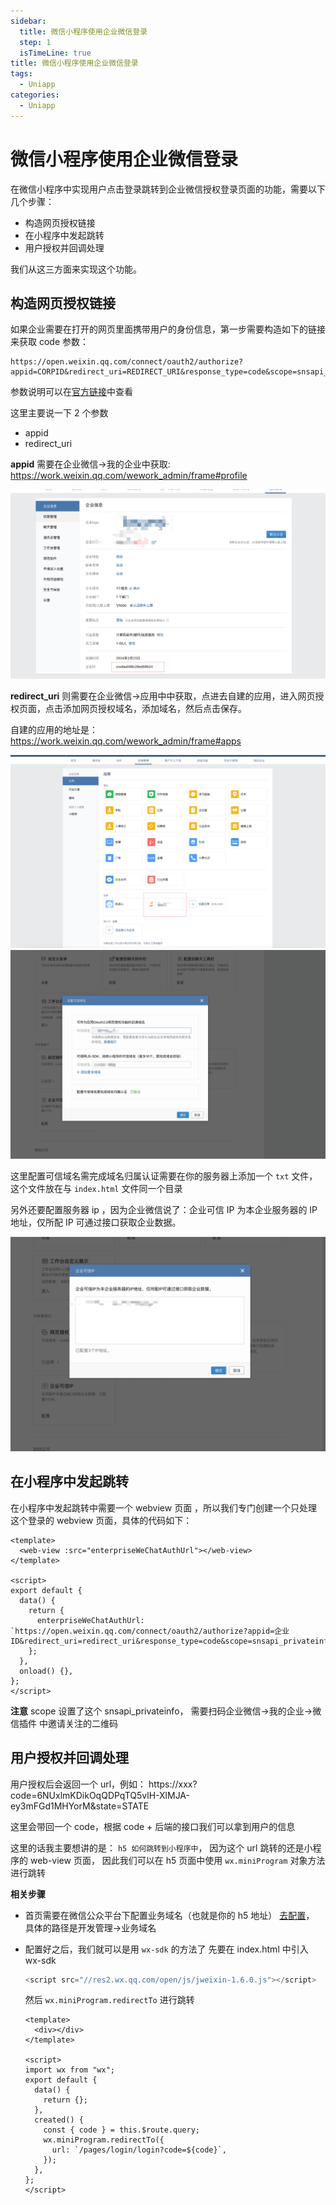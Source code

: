 ```yaml
---
sidebar:
  title: 微信小程序使用企业微信登录
  step: 1
  isTimeLine: true
title: 微信小程序使用企业微信登录
tags:
  - Uniapp
categories:
  - Uniapp
---
```


# 微信小程序使用企业微信登录

在微信小程序中实现用户点击登录跳转到企业微信授权登录页面的功能，需要以下几个步骤：

- 构造网页授权链接
- 在小程序中发起跳转
- 用户授权并回调处理

我们从这三方面来实现这个功能。

## 构造网页授权链接

如果企业需要在打开的网页里面携带用户的身份信息，第一步需要构造如下的链接来获取 code 参数：

```text
https://open.weixin.qq.com/connect/oauth2/authorize?appid=CORPID&redirect_uri=REDIRECT_URI&response_type=code&scope=snsapi_base&state=STATE&agentid=AGENTID#wechat_redirect
```

参数说明可以在[官方链接](https://developer.work.weixin.qq.com/document/path/91022)中查看

这里主要说一下 2 个参数

- appid
- redirect_uri

**appid** 需要在企业微信->我的企业中获取: https://work.weixin.qq.com/wework_admin/frame#profile

<img src="./assets/qy-appid.png" alt="" />

**redirect_uri** 则需要在企业微信->应用中中获取，点进去自建的应用，进入网页授权页面，点击添加网页授权域名，添加域名，然后点击保存。

自建的应用的地址是：https://work.weixin.qq.com/wework_admin/frame#apps

<img src="./assets/qy-redirect-url.png" alt="" />

<img src="./assets/qy-redirect-url2.png" alt="" />

这里配置可信域名需完成域名归属认证需要在你的服务器上添加一个 `txt` 文件， 这个文件放在与 `index.html` 文件同一个目录

另外还要配置服务器 ip ，因为企业微信说了：企业可信 IP 为本企业服务器的 IP 地址，仅所配 IP 可通过接口获取企业数据。

<img src="./assets/qy-redirect-url3.png" alt="" />

## 在小程序中发起跳转

在小程序中发起跳转中需要一个 webview 页面 ，所以我们专门创建一个只处理这个登录的 webview 页面，具体的代码如下：

```vue
<template>
  <web-view :src="enterpriseWeChatAuthUrl"></web-view>
</template>

<script>
export default {
  data() {
    return {
      enterpriseWeChatAuthUrl: `https://open.weixin.qq.com/connect/oauth2/authorize?appid=企业ID&redirect_uri=redirect_uri&response_type=code&scope=snsapi_privateinfo&state=STATE&agentid=1000003#wechat_redirect`,
    };
  },
  onload() {},
};
</script>
```

**注意**
scope 设置了这个 snsapi_privateinfo， 需要扫码企业微信->我的企业->微信插件 中邀请关注的二维码

## 用户授权并回调处理

用户授权后会返回一个 url，例如： https://xxx?code=6NUxlmKDikOqQDPqTQ5vlH-XlMJA-ey3mFGd1MHYorM&amp;state=STATE

这里会带回一个 code，根据 code + 后端的接口我们可以拿到用户的信息

这里的话我主要想讲的是： `h5 如何跳转到小程序中`， 因为这个 url 跳转的还是小程序的 web-view 页面， 因此我们可以在 h5 页面中使用 `wx.miniProgram` 对象方法进行跳转

**相关步骤**

- 首页需要在微信公众平台下配置业务域名（也就是你的 h5 地址）
  [去配置](https://mp.weixin.qq.com)， 具体的路径是开发管理->业务域名

- 配置好之后，我们就可以是用 `wx-sdk` 的方法了
  先要在 index.html 中引入 wx-sdk

  ```js
  <script src="//res2.wx.qq.com/open/js/jweixin-1.6.0.js"></script>
  ```

  然后 `wx.miniProgram.redirectTo` 进行跳转

  ```vue
  <template>
    <div></div>
  </template>

  <script>
  import wx from "wx";
  export default {
    data() {
      return {};
    },
    created() {
      const { code } = this.$route.query;
      wx.miniProgram.redirectTo({
        url: `/pages/login/login?code=${code}`,
      });
    },
  };
  </script>
  ```